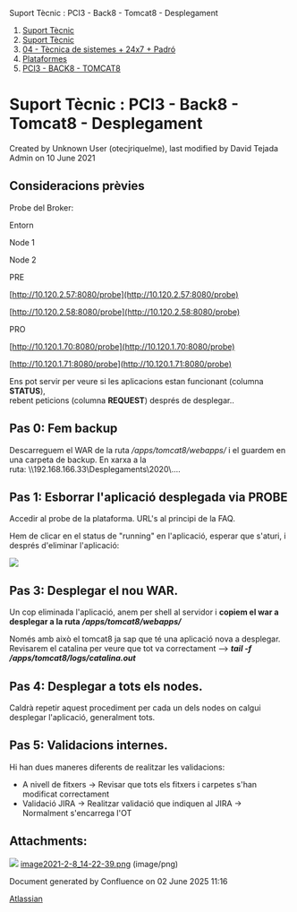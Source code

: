 Suport Tècnic : PCI3 - Back8 - Tomcat8 - Desplegament  

1.  [Suport Tècnic](index.md)
2.  [Suport Tècnic](13893782.md)
3.  [04 - Tècnica de sistemes + 24x7 + Padró](26313202.md)
4.  [Plataformes](Plataformes_41520520.md)
5.  [PCI3 - BACK8 - TOMCAT8](PCI3---BACK8---TOMCAT8_41521096.md)

Suport Tècnic : PCI3 - Back8 - Tomcat8 - Desplegament
=====================================================

Created by Unknown User (otecjriquelme), last modified by David Tejada Admin on 10 June 2021

Consideracions prèvies
----------------------

Probe del Broker:

Entorn

Node 1

Node 2

PRE

[http://10.120.2.57:8080/probe](http://10.120.2.57:8080/probe)

[http://10.120.2.58:8080/probe](http://10.120.2.58:8080/probe)

PRO

[http://10.120.1.70:8080/probe](http://10.120.1.70:8080/probe)

[http://10.120.1.71:8080/probe](http://10.120.1.71:8080/probe)

Ens pot servir per veure si les aplicacions estan funcionant (columna **STATUS**),  
rebent peticions (columna **REQUEST**) després de desplegar..

Pas 0: Fem backup
-----------------

Descarreguem el WAR de la ruta _/apps/tomcat8/webapps/_ i el guardem en una carpeta de backup. En xarxa a la ruta: \\\\192.168.166.33\\Desplegaments\\2020\\....

  

Pas 1: Esborrar l'aplicació desplegada via PROBE
------------------------------------------------

Accedir al probe de la plataforma. URL's al principi de la FAQ.

Hem de clicar en el status de "running" en l'aplicació, esperar que s'aturi, i després d'eliminar l'aplicació: 

![](attachments/41521098/41521105.png)

Pas 3: Desplegar el nou WAR.
----------------------------

Un cop eliminada l'aplicació, anem per shell al servidor i **copiem el war a desplegar a la ruta** **_/apps/tomcat8/webapps/_**

Només amb això el tomcat8 ja sap que té una aplicació nova a desplegar. Revisarem el catalina per veure que tot va correctament –> **_tail -f /apps/tomcat8/logs/catalina.out_**

Pas 4: Desplegar a tots els nodes.
----------------------------------

Caldrà repetir aquest procediment per cada un dels nodes on calgui desplegar l'aplicació, generalment tots.

Pas 5: Validacions internes.
----------------------------

Hi han dues maneres diferents de realitzar les validacions:

*   A nivell de fitxers → Revisar que tots els fitxers i carpetes s'han modificat correctament
*   Validació JIRA → Realitzar validació que indiquen al JIRA →  Normalment s'encarrega l'OT

  

  

  

  

Attachments:
------------

![](images/icons/bullet_blue.gif) [image2021-2-8\_14-22-39.png](attachments/41521098/41521105.png) (image/png)  

Document generated by Confluence on 02 June 2025 11:16

[Atlassian](http://www.atlassian.com/)
